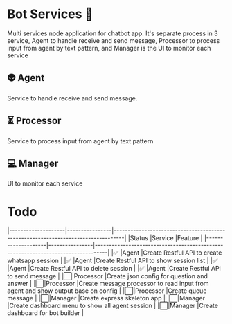 # Bot Services :robot:

Multi services node application for chatbot app. It's separate process in 3 service, Agent to handle receive and send message, Processor to process input from agent by text pattern, and Manager is the UI to monitor each service

## :alien: Agent
Service to handle receive and send message.

## :hourglass_flowing_sand: Processor
Service to process input from agent by text pattern
## :computer: Manager
UI to monitor each service

# Todo
|--------------------|----------------|----------------------------------------------------------------------------------|
|Status              |Service         |Feature                                                                           |
|--------------------|----------------|----------------------------------------------------------------------------------|
|:white_check_mark:  |Agent           |Create Restful API to create whatsapp session                                     |
|:white_check_mark:  |Agent           |Create Restful API to show session list                                           |
|:white_check_mark:  |Agent           |Create Restful API to delete session                                              |
|:white_check_mark:  |Agent           |Create Restful API to send message                                                |
|:white_large_square:|Processor       |Create json config for question and answer                                        |
|:white_large_square:|Processor       |Create message processor to read input from agent and show output base on config  |
|:white_large_square:|Processor       |Create queue message                                                              |
|:white_large_square:|Manager         |Create express skeleton app                                                       |
|:white_large_square:|Manager         |Create dashboard menu to show all agent session                                   |
|:white_large_square:|Manager         |Create dashboard for bot builder                                                  |
